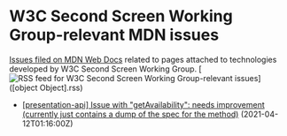 # W3C Second Screen Working Group-relevant MDN issues

[Issues filed on MDN Web Docs](https://github.com/mdn/content/issues) related to pages attached to technologies developed by W3C Second Screen Working Group. [![RSS feed for W3C Second Screen Working Group-relevant issues](https://www.w3.org/QA/2007/04/feed_icon)]([object Object].rss)

* [[presentation-api] Issue with "getAvailability": needs improvement (currently just contains a dump of the spec for the method)](https://github.com/mdn/content/issues/4025) (2021-04-12T01:16:00Z)
  
